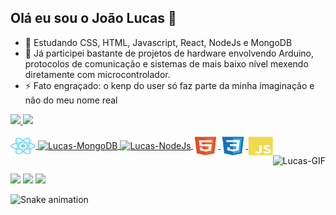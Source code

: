 ## Olá eu sou o João Lucas 👋

- 🌱 Estudando CSS, HTML, Javascript, React, NodeJs e MongoDB
- 🔩 Já participei bastante de projetos de hardware envolvendo Arduino, protocolos de comunicação e sistemas de mais baixo nível mexendo diretamente com microcontrolador. 
- ⚡ Fato engraçado: o kenp do user só faz parte da minha imaginação e não do meu nome real

<div>
  <a href="https://github.com/lucaskenp">
  <img height="180em" src="https://github-readme-stats.vercel.app/api?username=lucaskenp&show_icons=true&theme=vision-friendly-dark&include_all_commits=true&count_private=true"/>
  <img height="180em" src="https://github-readme-stats.vercel.app/api/top-langs/?username=lucaskenp&layout=compact&langs_count=7&theme=vision-friendly-dark"/>
</div>
  
<div style="display: inline_block"><br>
  <img align="center" alt="Lucas-React" height="30" width="40" src="https://raw.githubusercontent.com/devicons/devicon/master/icons/react/react-original.svg">
  <img align="center" alt="Lucas-MongoDB" height="30" width="40" src="https://img.icons8.com/color/48/000000/mongodb.png"/>
  <img align="center" alt="Lucas-NodeJs" height="30" width="40" src="https://img.icons8.com/color/50/000000/nodejs.png"/>
  <img align="center" alt="Lucas-HTML" height="30" width="40" src="https://raw.githubusercontent.com/devicons/devicon/master/icons/html5/html5-original.svg">
  <img align="center" alt="Lucas-CSS" height="30" width="40" src="https://raw.githubusercontent.com/devicons/devicon/master/icons/css3/css3-original.svg">
  <img align="center" alt="Lucas-Js" height="30" width="40" src="https://raw.githubusercontent.com/devicons/devicon/master/icons/javascript/javascript-plain.svg">
  <img align="right" alt="Lucas-GIF" src="https://media.discordapp.net/attachments/530081636348592130/877010609533767751/ezgif.com-resize_1.gif">
  
</div>
  
##
<div> 
  <a href="https://www.instagram.com/lucaskenp/" target="_blank"><img src="https://img.shields.io/badge/-Instagram-%23E4405F?style=for-the-badge&logo=instagram&logoColor=white" target="_blank"></a>
  <a href = "mailto:lucasmonteirolima17@gmail.com"><img src="https://img.shields.io/badge/-Gmail-%23333?style=for-the-badge&logo=gmail&logoColor=white" target="_blank"></a>
  <a href="https://www.linkedin.com/in/lucas-lima-659098215/" target="_blank"><img src="https://img.shields.io/badge/-LinkedIn-%230077B5?style=for-the-badge&logo=linkedin&logoColor=white" target="_blank"></a>
 
![Snake animation](https://github.com/lucaskenp/lucaskenp/blob/output/github-contribution-grid-snake.svg)
  
</div>

